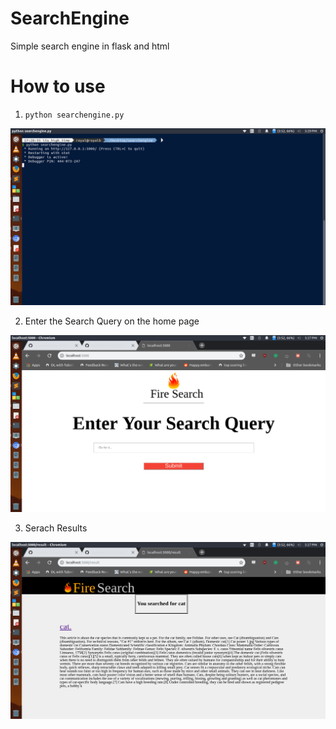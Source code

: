 # SearchEngine

Simple search engine in flask and html 


# How to use

1) ``` python searchengine.py ```

![alt text](images/start.png)


2) Enter the Search Query on the home page


![alt text](images/home.png)


3) Serach Results 


![alt text](images/result.png)
